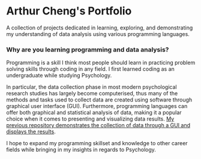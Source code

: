 # Arthur Cheng's Portfolio
A collection of projects dedicated in learning, exploring, and demonstrating my understanding of data analysis using various programming languages.

### Why are you learning programming and data analysis?
Programming is a skill I think most people should learn in practicing problem solving skills through coding in any field. I first learned coding as an undergraduate while studying Psychology. 

In particular, the data collection phase in most modern psychological research studies has largely become computerised, thus many of the methods and tasks used to collect data are created using software through graphical user interface (GUI). Furthermore, programming languages can offer both graphical and statistical analysis of data, making it a popular choice when it comes to presenting and visualizing data results. [My previous repository demonstrates the collection of data through a GUI and displays the results](https://github.com/AeKana/MATLAB). 

I hope to expand my programming skillset and knowledge to other career fields while bringing in my insights in regards to Psychology.
